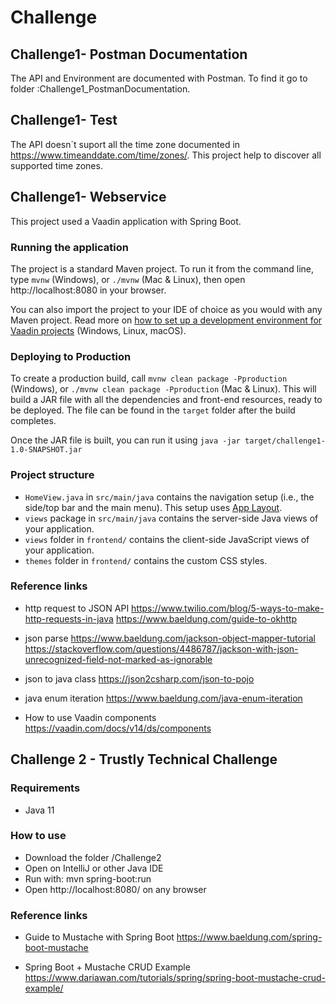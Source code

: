 # Challenge

## Challenge1- Postman Documentation

The API and Environment are documented with Postman. To find it go to folder :Challenge1_PostmanDocumentation.

## Challenge1- Test

The API doesn´t suport all the time zone documented in https://www.timeanddate.com/time/zones/. This project help to discover all supported time zones.

## Challenge1- Webservice

This project used a Vaadin application with Spring Boot.

### Running the application

The project is a standard Maven project. To run it from the command line,
type `mvnw` (Windows), or `./mvnw` (Mac & Linux), then open
http://localhost:8080 in your browser.

You can also import the project to your IDE of choice as you would with any
Maven project. Read more on [how to set up a development environment for
Vaadin projects](https://vaadin.com/docs/latest/guide/install) (Windows, Linux, macOS).

### Deploying to Production

To create a production build, call `mvnw clean package -Pproduction` (Windows),
or `./mvnw clean package -Pproduction` (Mac & Linux).
This will build a JAR file with all the dependencies and front-end resources,
ready to be deployed. The file can be found in the `target` folder after the build completes.

Once the JAR file is built, you can run it using
`java -jar target/challenge1-1.0-SNAPSHOT.jar`

### Project structure

- `HomeView.java` in `src/main/java` contains the navigation setup (i.e., the
  side/top bar and the main menu). This setup uses
  [App Layout](https://vaadin.com/components/vaadin-app-layout).
- `views` package in `src/main/java` contains the server-side Java views of your application.
- `views` folder in `frontend/` contains the client-side JavaScript views of your application.
- `themes` folder in `frontend/` contains the custom CSS styles.

### Reference links

- http request to JSON API
https://www.twilio.com/blog/5-ways-to-make-http-requests-in-java
https://www.baeldung.com/guide-to-okhttp

- json parse
https://www.baeldung.com/jackson-object-mapper-tutorial
https://stackoverflow.com/questions/4486787/jackson-with-json-unrecognized-field-not-marked-as-ignorable

- json to java class
https://json2csharp.com/json-to-pojo

- java enum iteration
https://www.baeldung.com/java-enum-iteration

- How to use Vaadin components
https://vaadin.com/docs/v14/ds/components


## Challenge 2 - Trustly Technical Challenge
### Requirements 
- Java 11

### How to use
- Download the folder /Challenge2
- Open on IntelliJ or other Java IDE
- Run with: mvn spring-boot:run
- Open http://localhost:8080/ on any browser

### Reference links

- Guide to Mustache with Spring Boot
 https://www.baeldung.com/spring-boot-mustache
 
- Spring Boot + Mustache CRUD Example
   https://www.dariawan.com/tutorials/spring/spring-boot-mustache-crud-example/
